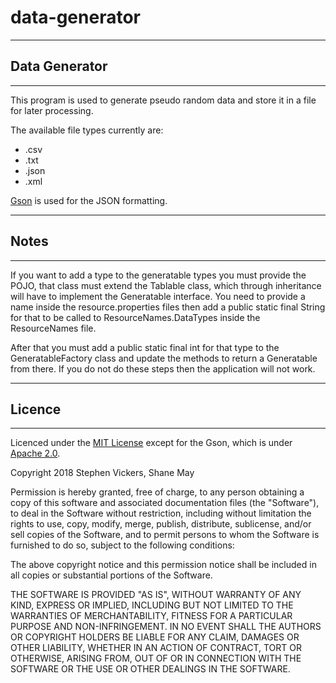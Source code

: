 # data-generator

---
## Data Generator
---

This program is used to generate pseudo random data and store it in a file for later processing.

The available file types currently are:
- .csv
- .txt
- .json
- .xml

[Gson](https://github.com/google/gson) is used for the JSON formatting.

---
## Notes
---

If you want to add a type to the generatable types you must provide the POJO, that class
must extend the Tablable class, which through inheritance will have to implement the
Generatable interface. You need to provide a name inside the resource.properties files
then add a public static final String for that to be called to ResourceNames.DataTypes inside
the ResourceNames file.

After that you must add a public static final int for that type to the GeneratableFactory
class and update the methods to return a Generatable from there. If you do not do these
steps then the application will not work.

---
## Licence 
---

Licenced under the [MIT License](https://opensource.org/licenses/MIT) except for the Gson, which is under [Apache 2.0](https://www.apache.org/licenses/LICENSE-2.0).

Copyright 2018 Stephen Vickers, Shane May

Permission is hereby granted, free of charge, to any person obtaining a copy of this software and associated documentation
files (the "Software"), to deal in the Software without restriction, including without limitation the rights to use,
copy, modify, merge, publish, distribute, sublicense, and/or sell copies of the Software, and to permit persons to whom
the Software is furnished to do so, subject to the following conditions:

The above copyright notice and this permission notice shall be included in all copies or substantial portions of the Software.

THE SOFTWARE IS PROVIDED "AS IS", WITHOUT WARRANTY OF ANY KIND, EXPRESS OR IMPLIED, INCLUDING BUT NOT LIMITED TO THE
WARRANTIES OF MERCHANTABILITY, FITNESS FOR A PARTICULAR PURPOSE AND NON-INFRINGEMENT. IN NO EVENT SHALL THE AUTHORS OR
COPYRIGHT HOLDERS BE LIABLE FOR ANY CLAIM, DAMAGES OR OTHER LIABILITY, WHETHER IN AN ACTION OF CONTRACT, TORT OR OTHERWISE,
ARISING FROM, OUT OF OR IN CONNECTION WITH THE SOFTWARE OR THE USE OR OTHER DEALINGS IN THE SOFTWARE.
